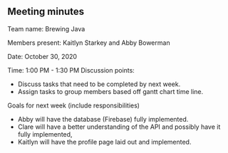 ## Meeting minutes 

Team name: Brewing Java

Members present: Kaitlyn Starkey and Abby Bowerman

Date: October 30, 2020

Time: 1:00 PM - 1:30 PM 
Discussion points: 

* Discuss tasks that need to be completed by next week.  
* Assign tasks to group members based off gantt chart time line.   

Goals for next week (include responsibilities)

* Abby will have the database (Firebase) fully implemented.  
* Clare will have a better understanding of the API and possibly have it fully implemented, 
* Kaitlyn will have the profile page laid out and implemented.